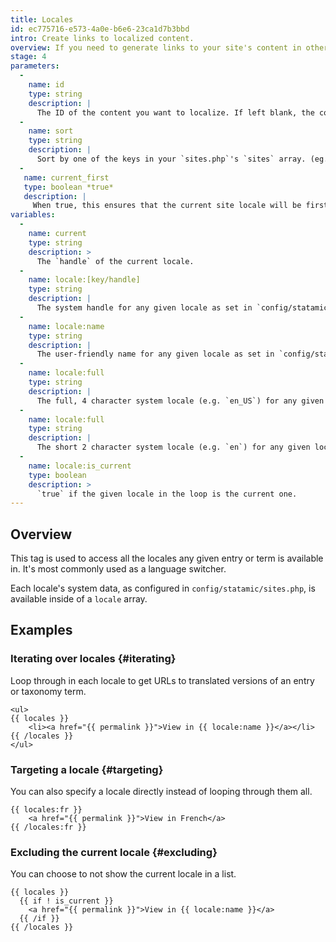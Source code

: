 ```yaml
---
title: Locales
id: ec775716-e573-4a0e-b6e6-23ca1d7b3bbd
intro: Create links to localized content.
overview: If you need to generate links to your site's content in other languages (using [multi-site](/multi-site)), you've come to the right place.
stage: 4
parameters:
  -
    name: id
    type: string
    description: |
      The ID of the content you want to localize. If left blank, the content will be taken from the context.
  -
    name: sort
    type: string
    description: |
      Sort by one of the keys in your `sites.php`'s `sites` array. (eg. `name` or `full`). If left blank, the order in the file will be maintained. Only applicable in the tag pair.
  -
   name: current_first
   type: boolean *true*
   description: |
     When true, this ensures that the current site locale will be first in the list. Only applicable in the tag pair.
variables:
  -
    name: current
    type: string
    description: >
      The `handle` of the current locale.
  -
    name: locale:[key/handle]
    type: string
    description: |
      The system handle for any given locale as set in `config/statamic/sites.php`.
  -
    name: locale:name
    type: string
    description: |
      The user-friendly name for any given locale as set in `config/statamic/sites.php`.
  -
    name: locale:full
    type: string
    description: |
      The full, 4 character system locale (e.g. `en_US`) for any given locale as set in `config/statamic/sites.php`.
  -
    name: locale:full
    type: string
    description: |
      The short 2 character system locale (e.g. `en`) for any given locale as set in `config/statamic/sites.php`.
  -
    name: locale:is_current
    type: boolean
    description: >
      `true` if the given locale in the loop is the current one.
---
```

## Overview

This tag is used to access all the locales any given entry or term is available in. It's most commonly used as a language switcher.

Each locale's system data, as configured in `config/statamic/sites.php`, is available inside of a `locale` array.
## Examples

### Iterating over locales {#iterating}

Loop through in each locale to get URLs to translated versions of an entry or taxonomy term.

```
<ul>
{{ locales }}
    <li><a href="{{ permalink }}">View in {{ locale:name }}</a></li>
{{ /locales }}
</ul>
```

### Targeting a locale {#targeting}

You can also specify a locale directly instead of looping through them all.

```
{{ locales:fr }}
    <a href="{{ permalink }}">View in French</a>
{{ /locales:fr }}
```
### Excluding the current locale {#excluding}

You can choose to not show the current locale in a list.

```
{{ locales }}
  {{ if ! is_current }}
    <a href="{{ permalink }}">View in {{ locale:name }}</a>
  {{ /if }}
{{ /locales }}
```
